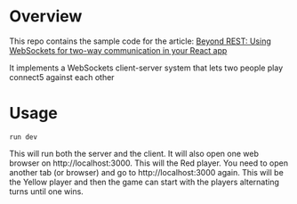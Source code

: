 # Overview

This repo contains the sample code for the article: [Beyond REST: Using WebSockets for two-way communication in your React app](https://blog.logrocket.com/beyond-rest-using-websockets-for-two-way-communication-in-your-react-app-884eff6655f5)

It implements a WebSockets client-server system that lets two people play
connect5 against each other

# Usage

`run dev`

This will run both the server and the client. It will also open one web browser on http://localhost:3000. This will the Red player. You need to open another tab (or browser) and go to http://localhost:3000 again. This will be the Yellow player and then the game can start with the players alternating turns until one wins. 